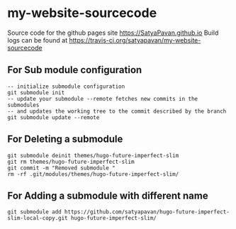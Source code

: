 # my-website-sourcecode
Source code for the github pages site https://SatyaPavan.github.io
Build logs can be found at https://travis-ci.org/satyapavan/my-website-sourcecode


## For Sub module configuration

```
-- initialize submodule configuration
git submodule init 
-- update your submodule --remote fetches new commits in the submodules
-- and updates the working tree to the commit described by the branch
git submodule update --remote
```

## For Deleting a submodule

```
git submodule deinit themes/hugo-future-imperfect-slim
git rm themes/hugo-future-imperfect-slim
git commit -m "Removed submodule "
rm -rf .git/modules/themes/hugo-future-imperfect-slim/
```

## For Adding a submodule with different name
```
git submodule add https://github.com/satyapavan/hugo-future-imperfect-slim-local-copy.git hugo-future-imperfect-slim/
```
